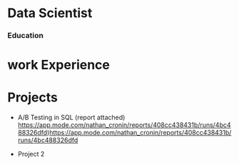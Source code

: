 # Data Scientist 


### Education


# work Experience

# Projects
 - A/B Testing in SQL (report attached)
   https://app.mode.com/nathan_cronin/reports/408cc438431b/runs/4bc488326dfd)https://app.mode.com/nathan_cronin/reports/408cc438431b/runs/4bc488326dfd

 - Project 2
